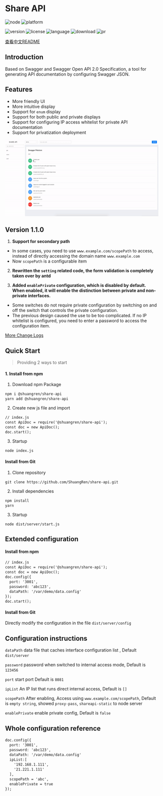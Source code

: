 # Share API
![node](https://img.shields.io/node/v/egg)
![platform](https://img.shields.io/powershellgallery/p/DNS.1.1.1.1)

![version](https://img.shields.io/github/package-json/v/ShuangRen/share-api)
![license](https://img.shields.io/github/license/ShuangRen/share-api.svg)
![language](https://img.shields.io/github/languages/top/ShuangRen/share-api.svg)
![download](https://img.shields.io/npm/dm/@shuangren/share-api.svg)
![pr](https://img.shields.io/github/issues-pr-closed/ShuangRen/share-api.svg)

[查看中文README](/README_CN.md)

## Introduction

Based on Swagger and Swagger Open API 2.0 Specification, a tool for generating API documentation by configuring Swagger JSON.


## Features

- More friendly UI
- More intuitive display
- Support for `enum` display
- Support for both public and private displays
- Support for configuring IP access whitelist for private API documentation 
- Support for privatization deployment

![预览](./img.gif)



## Version 1.1.0

1. **Support for secondary path**

* In some cases, you need to use `www.example.com/scopePath` to access, instead of directly accessing the domain name `www.example.com`
* Now `scopePath` is a configurable item

2. **Rewritten the `setting` related code, the form validation is completely taken over by antd**

3. **Added `enablePrivate` configuration, which is disabled by default. When enabled, it will enable the distinction between private and non-private interfaces.**

* Some switches do not require private configuration by switching on and off the switch that controls the private configuration.
* The previous design caused the use to be too complicated. If no IP whitelist is configured, you need to enter a password to access the configuration item.

[More Change Logs](/changelog.md)

## Quick Start

> Providing 2 ways to start

#### 1. Install from npm

1. Download npm Package

```
npm i @shuangren/share-api
yarn add @shuangren/share-api
```

2. Create new js file and import

```
// index.js
const ApiDoc = require('@shuangren/share-api');
const doc = new ApiDoc();
doc.start();
```

3. Startup

```
node index.js
```

#### Install from Git

1. Clone repository

```
git clone https://github.com/ShuangRen/share-api.git
```
2. Install dependencies

```
npm install
yarn
```

3. Startup

```
node dist/server/start.js
```

## Extended configuration

#### Install from npm

```
// index.js
const ApiDoc = require('@shuangren/share-api');
const doc = new ApiDoc();
doc.config({
  port: '3001',
  password: 'abc123',
  dataPath: '/var/demo/data.config'
});
doc.start();
```

#### Install from Git 

Directly modify the configuration in the file `dist/server/config` 


## Configuration instructions

`dataPath`  data file that caches interface configuration list , Default `dist/server` 

`password` password when switched to internal access mode, Default is `123456`

`port` start port  Default is `8081`

`ipList` An IP list that runs direct internal access, Default is `[]`

`scopePath` After enabling, Access using  `www.example.com/scopePath`,  Default is `empty string`, showed `proxy-pass`, `shareapi-static` to node server

`enablePrivate` enable private config, Default is `false`

## Whole configuration reference

```
doc.config({
  port: '3001',
  password: 'abc123',
  dataPath: '/var/demo/data.config'
  ipList:[
    '192.168.1.111',
    '21.221.1.111'
  ],
  scopePath = 'abc',
  enablePrivate = true
});
```
